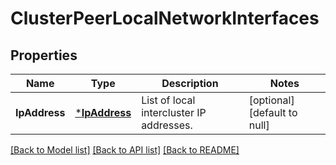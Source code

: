 # ClusterPeerLocalNetworkInterfaces

## Properties
Name | Type | Description | Notes
------------ | ------------- | ------------- | -------------
**IpAddress** | [***IpAddress**](ip_address.md) | List of local intercluster IP addresses. | [optional] [default to null]

[[Back to Model list]](../README.md#documentation-for-models) [[Back to API list]](../README.md#documentation-for-api-endpoints) [[Back to README]](../README.md)


